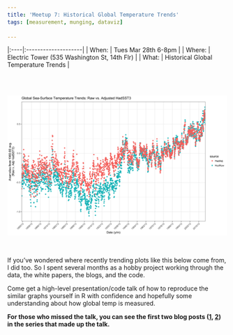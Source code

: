 ```yaml
---
title: 'Meetup 7: Historical Global Temperature Trends'
tags: [measurement, munging, dataviz]

---
```





|:----|:--------------------|
| When: | Tues Mar 28th 6-8pm |
| Where:  | Electric Tower (535 Washington St, 14th Flr) |
| What: | Historical Global Temperature Trends |


<br>
<br>

![](/images/had_raw_adj_readings.png)

<br>


If you’ve wondered where recently trending plots like this below come from, I did too. So I spent several months as a hobby project working through the data, the white papers, the blogs, and the code. 

Come get a high-level presentation/code talk of how to reproduce the similar graphs yourself in R with confidence and hopefully some understanding about how global temp is measured.

**For those who missed the talk, you can see the first two blog posts ([1](http://data-steve.github.io/glob-temp-data-pt1/), [2](http://data-steve.github.io/global-temp-pt2/)) in the series that made up the talk.**
